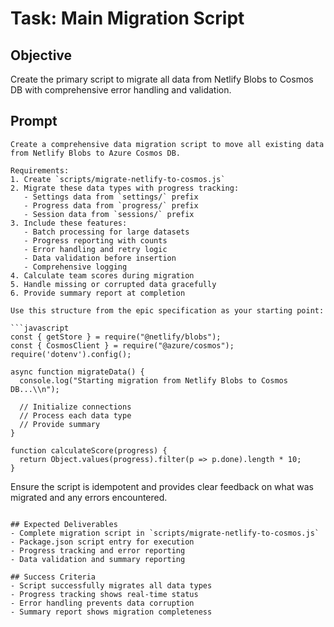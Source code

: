 # Task: Main Migration Script

## Objective
Create the primary script to migrate all data from Netlify Blobs to Cosmos DB with comprehensive error handling and validation.

## Prompt
```
Create a comprehensive data migration script to move all existing data from Netlify Blobs to Azure Cosmos DB.

Requirements:
1. Create `scripts/migrate-netlify-to-cosmos.js`
2. Migrate these data types with progress tracking:
   - Settings data from `settings/` prefix
   - Progress data from `progress/` prefix
   - Session data from `sessions/` prefix
3. Include these features:
   - Batch processing for large datasets
   - Progress reporting with counts
   - Error handling and retry logic
   - Data validation before insertion
   - Comprehensive logging
4. Calculate team scores during migration
5. Handle missing or corrupted data gracefully
6. Provide summary report at completion

Use this structure from the epic specification as your starting point:

```javascript
const { getStore } = require("@netlify/blobs");
const { CosmosClient } = require("@azure/cosmos");
require('dotenv').config();

async function migrateData() {
  console.log("Starting migration from Netlify Blobs to Cosmos DB...\\n");

  // Initialize connections
  // Process each data type
  // Provide summary
}

function calculateScore(progress) {
  return Object.values(progress).filter(p => p.done).length * 10;
}
```

Ensure the script is idempotent and provides clear feedback on what was migrated and any errors encountered.
```

## Expected Deliverables
- Complete migration script in `scripts/migrate-netlify-to-cosmos.js`
- Package.json script entry for execution
- Progress tracking and error reporting
- Data validation and summary reporting

## Success Criteria
- Script successfully migrates all data types
- Progress tracking shows real-time status
- Error handling prevents data corruption
- Summary report shows migration completeness